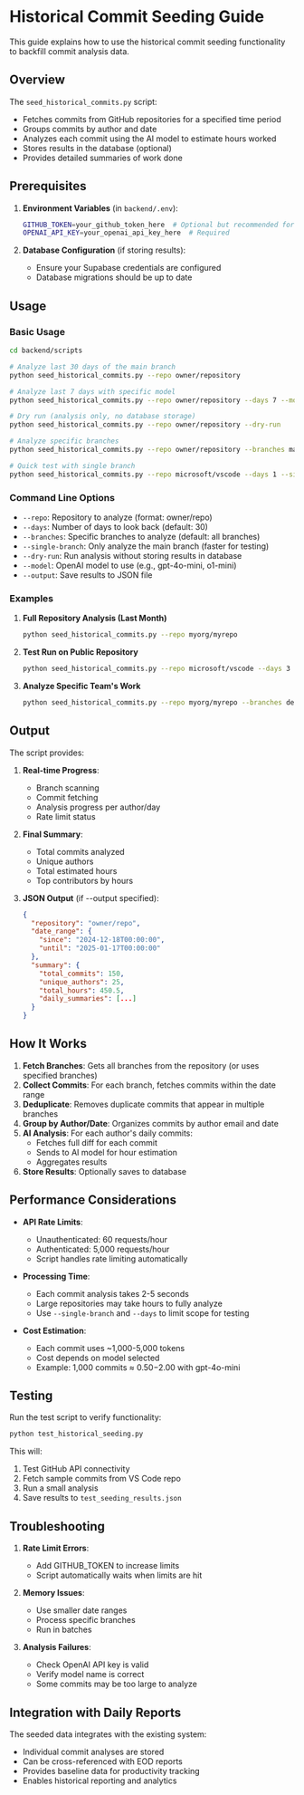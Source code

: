 # Historical Commit Seeding Guide

This guide explains how to use the historical commit seeding functionality to backfill commit analysis data.

## Overview

The `seed_historical_commits.py` script:
- Fetches commits from GitHub repositories for a specified time period
- Groups commits by author and date
- Analyzes each commit using the AI model to estimate hours worked
- Stores results in the database (optional)
- Provides detailed summaries of work done

## Prerequisites

1. **Environment Variables** (in `backend/.env`):
   ```bash
   GITHUB_TOKEN=your_github_token_here  # Optional but recommended for rate limits
   OPENAI_API_KEY=your_openai_api_key_here  # Required
   ```

2. **Database Configuration** (if storing results):
   - Ensure your Supabase credentials are configured
   - Database migrations should be up to date

## Usage

### Basic Usage

```bash
cd backend/scripts

# Analyze last 30 days of the main branch
python seed_historical_commits.py --repo owner/repository

# Analyze last 7 days with specific model
python seed_historical_commits.py --repo owner/repository --days 7 --model gpt-4o-mini

# Dry run (analysis only, no database storage)
python seed_historical_commits.py --repo owner/repository --dry-run

# Analyze specific branches
python seed_historical_commits.py --repo owner/repository --branches main develop feature/xyz

# Quick test with single branch
python seed_historical_commits.py --repo microsoft/vscode --days 1 --single-branch --dry-run
```

### Command Line Options

- `--repo`: Repository to analyze (format: owner/repo)
- `--days`: Number of days to look back (default: 30)
- `--branches`: Specific branches to analyze (default: all branches)
- `--single-branch`: Only analyze the main branch (faster for testing)
- `--dry-run`: Run analysis without storing results in database
- `--model`: OpenAI model to use (e.g., gpt-4o-mini, o1-mini)
- `--output`: Save results to JSON file

### Examples

1. **Full Repository Analysis (Last Month)**
   ```bash
   python seed_historical_commits.py --repo myorg/myrepo
   ```

2. **Test Run on Public Repository**
   ```bash
   python seed_historical_commits.py --repo microsoft/vscode --days 3 --single-branch --dry-run --output vscode_analysis.json
   ```

3. **Analyze Specific Team's Work**
   ```bash
   python seed_historical_commits.py --repo myorg/myrepo --branches develop staging --days 14
   ```

## Output

The script provides:

1. **Real-time Progress**:
   - Branch scanning
   - Commit fetching
   - Analysis progress per author/day
   - Rate limit status

2. **Final Summary**:
   - Total commits analyzed
   - Unique authors
   - Total estimated hours
   - Top contributors by hours

3. **JSON Output** (if --output specified):
   ```json
   {
     "repository": "owner/repo",
     "date_range": {
       "since": "2024-12-18T00:00:00",
       "until": "2025-01-17T00:00:00"
     },
     "summary": {
       "total_commits": 150,
       "unique_authors": 25,
       "total_hours": 450.5,
       "daily_summaries": [...]
     }
   }
   ```

## How It Works

1. **Fetch Branches**: Gets all branches from the repository (or uses specified branches)
2. **Collect Commits**: For each branch, fetches commits within the date range
3. **Deduplicate**: Removes duplicate commits that appear in multiple branches
4. **Group by Author/Date**: Organizes commits by author email and date
5. **AI Analysis**: For each author's daily commits:
   - Fetches full diff for each commit
   - Sends to AI model for hour estimation
   - Aggregates results
6. **Store Results**: Optionally saves to database

## Performance Considerations

- **API Rate Limits**: 
  - Unauthenticated: 60 requests/hour
  - Authenticated: 5,000 requests/hour
  - Script handles rate limiting automatically

- **Processing Time**:
  - Each commit analysis takes 2-5 seconds
  - Large repositories may take hours to fully analyze
  - Use `--single-branch` and `--days` to limit scope for testing

- **Cost Estimation**:
  - Each commit uses ~1,000-5,000 tokens
  - Cost depends on model selected
  - Example: 1,000 commits ≈ $0.50-$2.00 with gpt-4o-mini

## Testing

Run the test script to verify functionality:

```bash
python test_historical_seeding.py
```

This will:
1. Test GitHub API connectivity
2. Fetch sample commits from VS Code repo
3. Run a small analysis
4. Save results to `test_seeding_results.json`

## Troubleshooting

1. **Rate Limit Errors**: 
   - Add GITHUB_TOKEN to increase limits
   - Script automatically waits when limits are hit

2. **Memory Issues**:
   - Use smaller date ranges
   - Process specific branches
   - Run in batches

3. **Analysis Failures**:
   - Check OpenAI API key is valid
   - Verify model name is correct
   - Some commits may be too large to analyze

## Integration with Daily Reports

The seeded data integrates with the existing system:
- Individual commit analyses are stored
- Can be cross-referenced with EOD reports
- Provides baseline data for productivity tracking
- Enables historical reporting and analytics
